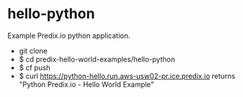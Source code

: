 hello-python
============

Example Predix.io python application.

- git clone 
- $ cd predix-hello-world-examples/hello-python
- $ cf push 
- $ curl https://python-hello.run.aws-usw02-pr.ice.predix.io  returns "Python Predix.io - Hello World Example"


